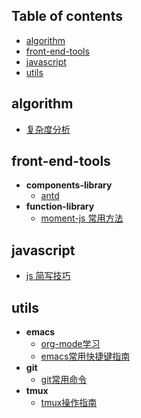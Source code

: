 ## Table of contents
  + [algorithm](#algorithm)
  + [front-end-tools](#front-end-tools)
  + [javascript](#javascript)
  + [utils](#utils)
## algorithm
  + [复杂度分析](notes/algorithm/algorithm-complexity.org)
## front-end-tools
  + **components-library**
    + [antd](notes/front-end-tools/components-library/antd.org)
  + **function-library**
    + [moment-js 常用方法](notes/front-end-tools/function-library/moment-js.org)
## javascript
  + [js 简写技巧](notes/javascript/js-shorthand.org)
## utils
  + **emacs**
    + [org-mode学习](notes/utils/emacs/org-mode.org)
    + [emacs常用快捷键指南](notes/utils/emacs/shortcut-guide.org)
  + **git**
    + [git常用命令](notes/utils/git/git-command-guide.org)
  + **tmux**
    + [tmux操作指南](notes/utils/tmux/tmux-guide.org)
